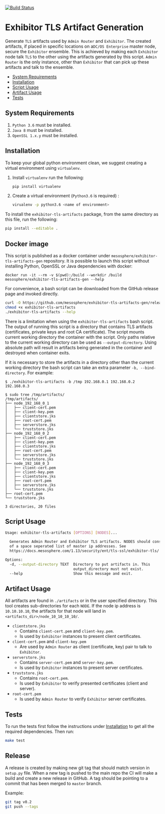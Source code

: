 [![Build Status](https://travis-ci.com/rdeliallisi/exhibitor-tls-artifacts-gen.svg?token=zXsAbFGfuomQQchMVUL3&branch=master)](https://travis-ci.com/rdeliallisi/exhibitor-tls-artifacts-gen)

# Exhibitor TLS Artifact Generation

Generate `TLS` artifacts used by `Admin Router` and `Exhibitor`. The
created artifacts, if placed in specific locations on a`DC/OS Enterprise`
master node, secure the `Exhibitor` ensemble. This is achieved by making
each `Exhibitor` node talk `TLS` to the other using the artifacts generated
by this script. `Admin Router` is the only instance, other than `Exhibitor`
that can pick up these artifacts and talk to the ensemble.

* [System Requirements](#system-requirements)
* [Installation](#installation)
* [Script Usage](#script-usage)
* [Artifact Usage](#artifact-usage)
* [Tests](#tests)

## System Requirements
1) `Python 3.6` must be installed.
2) `Java 8` must be installed.
3) `OpenSSL 1.x.y` must be installed.

## Installation

To keep your global python environment clean, we suggest creating a virtual
environment using `virtualenv`.

1) Install `virtualenv` run the following:
    ```sh
    pip install virtualenv
    ```

2) Create a virtual environment (`Python3.6` is required) :
    ```sh
    virualenv -p python3.6 <name of environment>
    ```

To install the `exhibitor-tls-artifacts` package, from the same directory as
this file, run the following:
```sh
pip install --editable .
```

## Docker image

This script is published as a docker container under `mesosphere/exhibitor-tls-artifacts-gen`
repository. It is possible to launch this script without installing Python, OpenSSL or Java
dependencies with docker:

```
docker run -it --rm -v $(pwd):/build --workdir /build mesosphere/exhibitor-tls-artifacts-gen --help
```

For convenience, a bash script can be downloaded from the GitHub release page and invoked directly.

```sh
curl -O https://github.com/mesosphere/exhibitor-tls-artifacts-gen/releases/latest/download/exhibitor-tls-artifacts
chmod +x exhibitor-tls-artifacts
./exhibitor-tls-artifacts --help
```

There is a limitation when using the `exhibitor-tls-artifacts` bash script.
The output of running this script is a directory that contains TLS artifacts (certificates, private keys and root CA certificate).
The script mounts current working directory the container with the script.
Only paths relative to the current working directory can be used as `--output-directory`.
Using absolute path will result in artifacts being generated in the container and destroyed when container exits.

If it is necessary to store the artifacts in a directory other than the current working directory
the bash script can take an extra parameter  `-b, --bind-directory`. For example:

```
$ ./exhibitor-tls-artifacts -b /tmp 192.168.0.1 192.168.0.2 192.168.0.3

$ sudo tree /tmp/artifacts/
/tmp/artifacts/
├── node_192_168_0_1
│   ├── client-cert.pem
│   ├── client-key.pem
│   ├── clientstore.jks
│   ├── root-cert.pem
│   ├── serverstore.jks
│   └── truststore.jks
├── node_192_168_0_2
│   ├── client-cert.pem
│   ├── client-key.pem
│   ├── clientstore.jks
│   ├── root-cert.pem
│   ├── serverstore.jks
│   └── truststore.jks
├── node_192_168_0_3
│   ├── client-cert.pem
│   ├── client-key.pem
│   ├── clientstore.jks
│   ├── root-cert.pem
│   ├── serverstore.jks
│   └── truststore.jks
├── root-cert.pem
└── truststore.jks

3 directories, 20 files

```

## Script Usage

```sh
Usage: exhibitor-tls-artifacts [OPTIONS] [NODES]...

  Generates Admin Router and Exhibitor TLS artifacts. NODES should consist
  of a space seperated list of master ip addresses. See
  https://docs.mesosphere.com/1.13/security/ent/tls-ssl/exhibitor-tls/

Options:
  -d, --output-directory TEXT  Directory to put artifacts in. This
                               output_directory must not exist.
  --help                       Show this message and exit.
```

## Artifact Usage

All artifacts are found in `./artifacts` or in the user specified directory. This
tool creates sub-directories for each `NODE`. If the node ip address is `10.10.10.10`,
the artifacts for that node will land in `<artifacts_dir>/node_10_10_10_10/`.

* `clientstore.jks`
    * Contains `client-cert.pem` and `client-key.pem`.
    * Is used by `Exhibitor` instances to present client certificates.
* `client-cert.pem` and `client-key.pem`
    * Are used by `Admin Router` as client (certificate, key) pair to talk to
    `Exhibitor`.
* `serverstore.jks`
    * Contains `server-cert.pem` and `server-key.pem`.
    * Is used by `Exhibitor` instances to present server certificates.
* `truststore.jks`
    * Contains `root-cert.pem`.
    * Is used by `Exhibitor` to verify presented certificates (client and
    server).
* `root-cert.pem`
    * Is used by `Admin Router` to verify `Exhibitor` server certificates.

## Tests

To run the tests first follow the instructions under
[Installation](#installation) to get all the required dependencies. Then run:

```sh
make test
```

## Release

A release is created by making new git tag that should match version in `setup.py` file.
When a new tag is pushed to the main repo the CI will make a build and create a new release in GitHub.
A tag should be pointing to a commit that has been merged to `master` branch.

Example:

```sh
git tag v0.2
git push --tags
```
